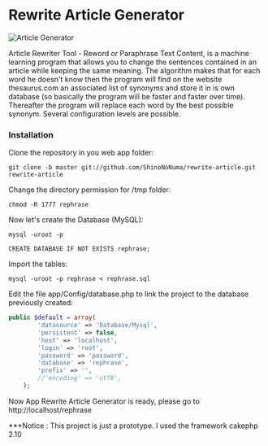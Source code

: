# Rewrite Article Generator

![Article Generator](https://www.sam-y.ml/img/articlegenerator.png)

Article Rewriter Tool - Reword or Paraphrase Text Content, is a machine learning program that allows you to change the sentences contained in an article while keeping the same meaning. The algorithm makes that for each word he doesn't know then the program will find on the website thesaurus.com an associated list of synonyms and store it in is own database (so basically the program will be faster and faster over time). Thereafter the program will replace each word by the best possible synonym. Several configuration levels are possible. 

### Installation

Clone the repository in you web app folder:

```shell
git clone -b master git://github.com/ShinoNoNuma/rewrite-article.git rewrite-article
```
Change the directory permission for /tmp folder:

```shell
chmod -R 1777 rephrase
```

Now let's create the Database (MySQL):

```shell
mysql -uroot -p
```
```mysql
CREATE DATABASE IF NOT EXISTS rephrase;
```
Import the tables:
```shell
mysql -uroot -p rephrase < rephrase.sql
```

Edit the file app/Config/database.php to link the project to the database previously created:

```php
public $default = array(
		'datasource' => 'Database/Mysql',
		'persistent' => false,
		'host' => 'localhost',
		'login' => 'root',
		'password' => 'password',
		'database' => 'rephrase',
		'prefix' => '',
		//'encoding' => 'utf8',
	);
```

Now App Rewrite Article Generator is ready, please go to http://localhost/rephrase


***Notice : This project is just a prototype.
	 I used the framework cakephp 2.10

